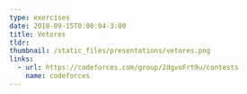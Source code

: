 ```yaml
---
type: exercises
date: 2018-09-15T0:00:04-3:00
title: Vetores
tldr: 
thumbnail: /static_files/presentations/vetores.png
links: 
  - url: https://codeforces.com/group/2dgvoFrt9u/contests
    name: codeforces
---
```

